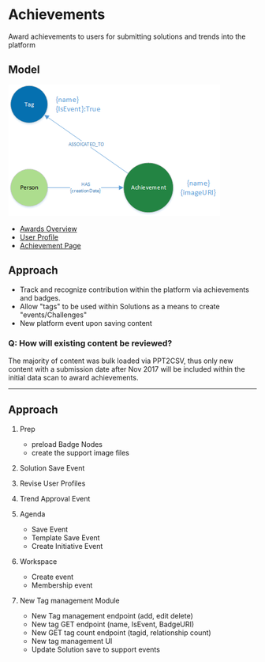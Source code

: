 # Achievements
Award achievements to users for submitting solutions and trends into the platform

## Model
![datamodel](model.png)

- [Awards Overview](awards.md)
- [User Profile](Profile.md)
- [Achievement Page](Achievement.md)


## Approach 
- Track and recognize contribution within the platform via achievements and badges.
- Allow "tags" to be used within Solutions as a means to create "events/Challenges"
- New platform event upon saving content


### Q: How will existing content be reviewed?

The majority of content was bulk loaded via PPT2CSV, thus only new content with a submission date after Nov 2017 will be included within the initial data scan to award achievements.

---
## Approach

1. Prep
    - preload Badge Nodes
    - create the support image files

1. Solution Save Event

1. Revise User Profiles

1. Trend Approval Event

1. Agenda
    - Save Event 
    - Template Save Event
    - Create Initiative Event

1. Workspace 
     - Create event
     - Membership event

1. New Tag management Module
     - New Tag management endpoint (add, edit delete)
     - New tag GET endpoint (name, IsEvent, BadgeURI)
     - New GET tag count endpoint (tagid, relationship count)
     - New tag management UI
     - Update Solution save to support events
